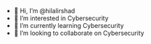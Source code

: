 - 👋 Hi, I’m @hilalirshad
- 👀 I’m interested in Cybersecurity
- 🌱 I’m currently learning Cybersecurity
- 💞️ I’m looking to collaborate on Cybersecurity

<!---
hilalirshad/hilalirshad is a ✨ special ✨ repository because its `README.md` (this file) appears on your GitHub profile.
You can click the Preview link to take a look at your changes.
--->
